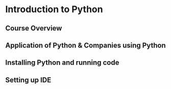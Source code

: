 # Introduction to Python

## Course Overview

## Application of Python & Companies using Python

## Installing Python and running code

## Setting up IDE

